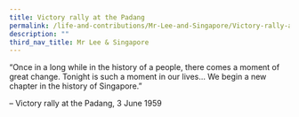 ```yaml
---
title: Victory rally at the Padang
permalink: /life-and-contributions/Mr-Lee-and-Singapore/Victory-rally-at-the-Padang
description: ""
third_nav_title: Mr Lee & Singapore
---
```

“Once in a long while in the history of a people, there comes a moment of great change. Tonight is such a moment in our lives… We begin a new chapter in the history of Singapore.”

– Victory rally at the Padang, 3 June 1959